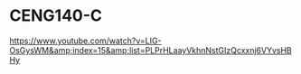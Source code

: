 # CENG140-C
https://www.youtube.com/watch?v=LIG-OsGysWM&amp;index=15&amp;list=PLPrHLaayVkhnNstGIzQcxxnj6VYvsHBHy
